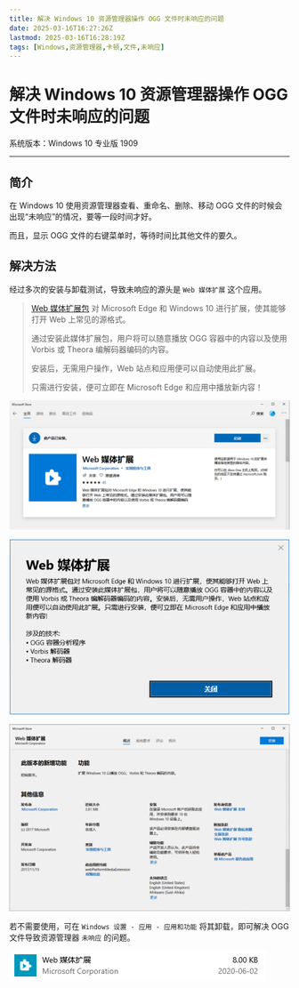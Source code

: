 ```yaml
---
title: 解决 Windows 10 资源管理器操作 OGG 文件时未响应的问题
date: 2025-03-16T16:27:26Z
lastmod: 2025-03-16T16:28:19Z
tags: [Windows,资源管理器,卡顿,文件,未响应]
---
```


# 解决 Windows 10 资源管理器操作 OGG 文件时未响应的问题

系统版本：Windows 10 专业版 1909

---

## 简介

在 Windows 10 使用资源管理器查看、重命名、删除、移动 OGG 文件的时候会出现“未响应”的情况，要等一段时间才好。

而且，显示 OGG 文件的右键菜单时，等待时间比其他文件的要久。

## 解决方法

经过多次的安装与卸载测试，导致未响应的源头是 `Web 媒体扩展` 这个应用。

> [Web 媒体扩展包](https://www.microsoft.com/zh-cn/p/web-media-extensions/9n5tdp8vcmhs) 对 Microsoft Edge 和 Windows 10 进行扩展，使其能够打开 Web 上常见的源格式。
>
> 通过安装此媒体扩展包，用户将可以随意播放 OGG 容器中的内容以及使用 Vorbis 或 Theora 编解码器编码的内容。
>
> 安装后，无需用户操作，Web 站点和应用便可以自动使用此扩展。
>
> 只需进行安装，便可立即在 Microsoft Edge 和应用中播放新内容！

![](assets/network-asset-01_1-20250316162751-0zm4eys.png)

![](assets/network-asset-01_2-20250316162752-9dv7tm2.png)

![](assets/network-asset-01_3-20250316162752-tj2hi4r.png)

若不需要使用，可在 `Windows 设置 - 应用 - 应用和功能` 将其卸载，即可解决 OGG 文件导致资源管理器 `未响应` 的问题。

![](assets/network-asset-02-20250316162752-ng03hvu.png)

‍
